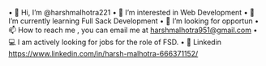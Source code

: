 • 👋 Hi, I’m @harshmalhotra221
• 👀 I’m interested in Web Development
• 🌱 I’m currently learning Full Sack Development
• 💞️ I’m looking for opportun
• 📫 How to reach me , you can email me at harshmalhotra951@gmail.com
• 💻 I am actively looking for jobs for the role of FSD.
• 📌 Linkedin https://www.linkedin.com/in/harsh-malhotra-666371152/

<!---
harshmalhotra221/harshmalhotra221 is a ✨ special ✨ repository because its `README.md` (this file) appears on your GitHub profile.
You can click the Preview link to take a look at your changes.
--->
